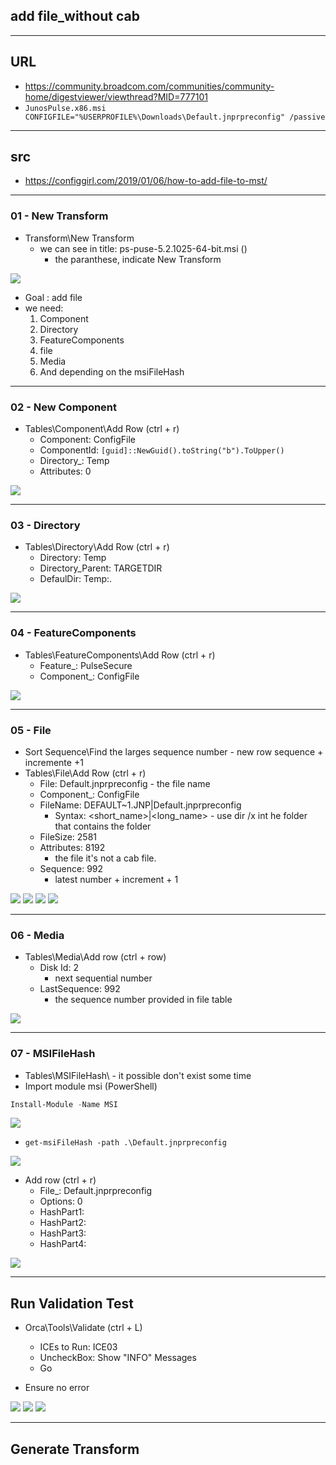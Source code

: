## add file_without cab
---

## URL
* https://community.broadcom.com/communities/community-home/digestviewer/viewthread?MID=777101
 * `JunosPulse.x86.msi CONFIGFILE="%USERPROFILE%\Downloads\Default.jnprpreconfig" /passive`

---

## src
* https://configgirl.com/2019/01/06/how-to-add-file-to-mst/

---

### 01 - New Transform
* Transform\New Transform
  * we can see in title: ps-puse-5.2.1025-64-bit.msi ()
    * the paranthese, indicate New Transform

[<img src="https://i.imgur.com/MAXsDql.png">](https://i.imgur.com/MAXsDql.png)

* Goal : add file
* we need:
  1) Component
  2) Directory
  3) FeatureComponents
  4) file
  5) Media
  6) And depending on the msiFileHash

---

### 02 - New Component
* Tables\Component\Add Row (ctrl + r)
  * Component: ConfigFile
  * ComponentId: `[guid]::NewGuid().toString("b").ToUpper()`
  * Directory_: Temp
  * Attributes: 0

[<img src="https://i.imgur.com/Aoywzmb.png">](https://i.imgur.com/Aoywzmb.png)

---

### 03 - Directory
* Tables\Directory\Add Row (ctrl + r)
  * Directory: Temp
  * Directory_Parent: TARGETDIR
  * DefaulDir: Temp:.

[<img src="https://i.imgur.com/o3GD2cD.png">](https://i.imgur.com/o3GD2cD.png)

---

### 04 - FeatureComponents
* Tables\FeatureComponents\Add Row (ctrl + r)
  * Feature_: PulseSecure
  * Component_: ConfigFile

[<img src="https://i.imgur.com/21MmHZV.png">](https://i.imgur.com/21MmHZV.png)

---

### 05 - File
* Sort Sequence\Find the larges sequence number - new row sequence + incremente +1
* Tables\File\Add Row (ctrl + r)
  * File: Default.jnprpreconfig - the file name
  * Component_: ConfigFile
  * FileName: DEFAULT~1.JNP|Default.jnprpreconfig
    * Syntax: <short_name>|<long_name> - use dir /x int he folder that contains the folder
  * FileSize: 2581
  * Attributes: 8192
    * the file it's not a cab file. 
  * Sequence: 992
    * latest number + increment + 1

[<img src="https://i.imgur.com/8KazIIj.png">](https://i.imgur.com/8KazIIj.png)
[<img src="https://i.imgur.com/PxqNhQG.png">](https://i.imgur.com/PxqNhQG.png)
[<img src="https://i.imgur.com/pODVobe.png">](https://i.imgur.com/pODVobe.png)
[<img src="https://i.imgur.com/06OHnWX.png">](https://i.imgur.com/06OHnWX.png)

---

### 06 - Media
* Tables\Media\Add row (ctrl + row)
  * Disk Id: 2
    * next sequential number
  * LastSequence: 992
    * the sequence number provided in file table

[<img src="https://i.imgur.com/bde1nT7.png">](https://i.imgur.com/bde1nT7.png)

---

### 07 - MSIFileHash
* Tables\MSIFileHash\  - it possible don't exist some time
* Import module msi (PowerShell)
````PowerShell
Install-Module -Name MSI 
````

[<img src="https://i.imgur.com/AluskUS.png">](https://i.imgur.com/AluskUS.png)

* `get-msiFileHash -path .\Default.jnprpreconfig`

[<img src="https://i.imgur.com/KoezRNj.png">](https://i.imgur.com/KoezRNj.png)

* Add row (ctrl + r)
  * File_: Default.jnprpreconfig
  * Options: 0
  * HashPart1: <inputPowershell>
  * HashPart2: <inputPowershell>
  * HashPart3: <inputPowershell>
  * HashPart4: <inputPowershell>

[<img src="https://i.imgur.com/4s38Njp.png">](https://i.imgur.com/4s38Njp.png)

---

## Run Validation Test
* Orca\Tools\Validate (ctrl + L)
  * ICEs to Run: ICE03
  * UncheckBox: Show "INFO" Messages
  * Go

* Ensure no error

[<img src="https://i.imgur.com/LL5k6R5.png">](https://i.imgur.com/LL5k6R5.png)
[<img src="https://i.imgur.com/fZJbh5W.png">](https://i.imgur.com/fZJbh5W.png)
[<img src="https://i.imgur.com/5D8Pu46.png">](https://i.imgur.com/5D8Pu46.png)

---

## Generate Transform
